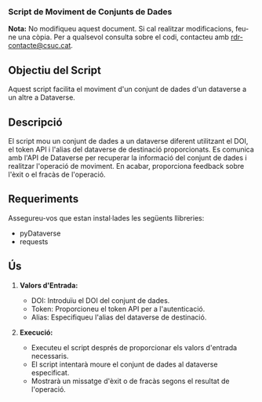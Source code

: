 ### Script de Moviment de Conjunts de Dades

**Nota:** No modifiqueu aquest document. Si cal realitzar modificacions, feu-ne una còpia. Per a qualsevol consulta sobre el codi, contacteu amb rdr-contacte@csuc.cat.

## Objectiu del Script

Aquest script facilita el moviment d'un conjunt de dades d'un dataverse a un altre a Dataverse.

## Descripció

El script mou un conjunt de dades a un dataverse diferent utilitzant el DOI, el token API i l'alias del dataverse de destinació proporcionats. Es comunica amb l'API de Dataverse per recuperar la informació del conjunt de dades i realitzar l'operació de moviment. En acabar, proporciona feedback sobre l'èxit o el fracàs de l'operació.

## Requeriments

Assegureu-vos que estan instal·lades les següents llibreries:
- pyDataverse
- requests

## Ús

1. **Valors d'Entrada:**
    - DOI: Introduïu el DOI del conjunt de dades.
    - Token: Proporcioneu el token API per a l'autenticació.
    - Alias: Especifiqueu l'alias del dataverse de destinació.

2. **Execució:**
    - Executeu el script després de proporcionar els valors d'entrada necessaris.
    - El script intentarà moure el conjunt de dades al dataverse especificat.
    - Mostrarà un missatge d'èxit o de fracàs segons el resultat de l'operació.

